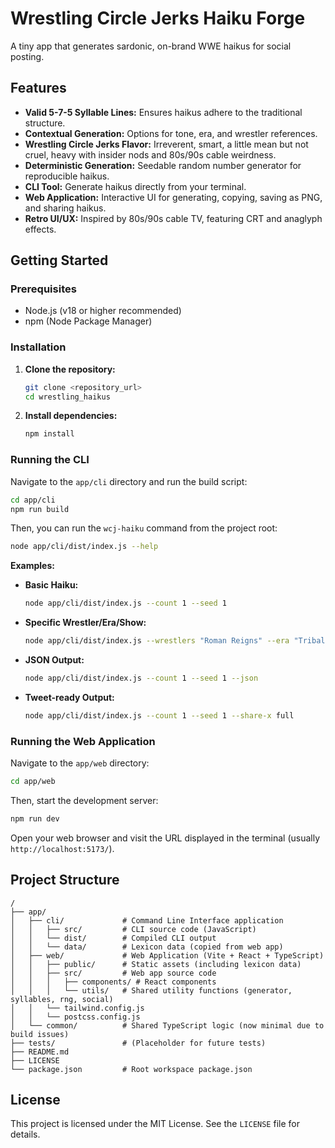 # Wrestling Circle Jerks Haiku Forge

A tiny app that generates sardonic, on-brand WWE haikus for social posting.

## Features

-   **Valid 5-7-5 Syllable Lines:** Ensures haikus adhere to the traditional structure.
-   **Contextual Generation:** Options for tone, era, and wrestler references.
-   **Wrestling Circle Jerks Flavor:** Irreverent, smart, a little mean but not cruel, heavy with insider nods and 80s/90s cable weirdness.
-   **Deterministic Generation:** Seedable random number generator for reproducible haikus.
-   **CLI Tool:** Generate haikus directly from your terminal.
-   **Web Application:** Interactive UI for generating, copying, saving as PNG, and sharing haikus.
-   **Retro UI/UX:** Inspired by 80s/90s cable TV, featuring CRT and anaglyph effects.

## Getting Started

### Prerequisites

-   Node.js (v18 or higher recommended)
-   npm (Node Package Manager)

### Installation

1.  **Clone the repository:**
    ```bash
    git clone <repository_url>
    cd wrestling_haikus
    ```
2.  **Install dependencies:**
    ```bash
    npm install
    ```

### Running the CLI

Navigate to the `app/cli` directory and run the build script:

```bash
cd app/cli
npm run build
```

Then, you can run the `wcj-haiku` command from the project root:

```bash
node app/cli/dist/index.js --help
```

**Examples:**

-   **Basic Haiku:**
    ```bash
    node app/cli/dist/index.js --count 1 --seed 1
    ```
-   **Specific Wrestler/Era/Show:**
    ```bash
    node app/cli/dist/index.js --wrestlers "Roman Reigns" --era "Tribal Chief" --show "SmackDown" --count 3 --seed 99
    ```
-   **JSON Output:**
    ```bash
    node app/cli/dist/index.js --count 1 --seed 1 --json
    ```
-   **Tweet-ready Output:**
    ```bash
    node app/cli/dist/index.js --count 1 --seed 1 --share-x full
    ```

### Running the Web Application

Navigate to the `app/web` directory:

```bash
cd app/web
```

Then, start the development server:

```bash
npm run dev
```

Open your web browser and visit the URL displayed in the terminal (usually `http://localhost:5173/`).

## Project Structure

```
/
├── app/
│   ├── cli/             # Command Line Interface application
│   │   ├── src/         # CLI source code (JavaScript)
│   │   └── dist/        # Compiled CLI output
│   │   └── data/        # Lexicon data (copied from web app)
│   ├── web/             # Web Application (Vite + React + TypeScript)
│   │   ├── public/      # Static assets (including lexicon data)
│   │   ├── src/         # Web app source code
│   │   │   ├── components/ # React components
│   │   │   └── utils/   # Shared utility functions (generator, syllables, rng, social)
│   │   └── tailwind.config.js
│   │   └── postcss.config.js
│   └── common/          # Shared TypeScript logic (now minimal due to build issues)
├── tests/               # (Placeholder for future tests)
├── README.md
├── LICENSE
└── package.json         # Root workspace package.json
```

## License

This project is licensed under the MIT License. See the `LICENSE` file for details.